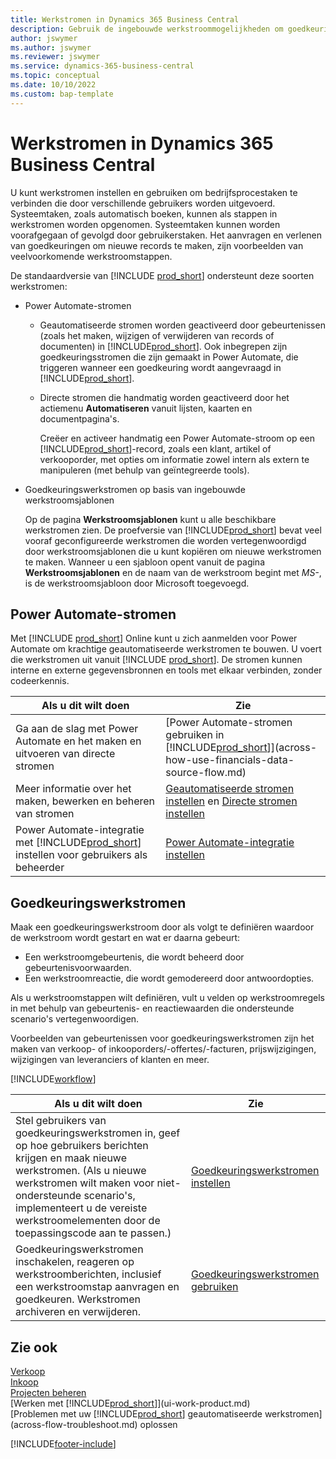 ```yaml
---
title: Werkstromen in Dynamics 365 Business Central
description: Gebruik de ingebouwde werkstroommogelijkheden om goedkeuringswerkstromen in te stellen als aanvulling op geautomatiseerde werkstromen op basis van Power Automate. U kunt stappen instellen om taken aan verschillende mensen toe te wijzen als onderdeel van de verschillende bedrijfsprocessen.
author: jswymer
ms.author: jswymer
ms.reviewer: jswymer
ms.service: dynamics-365-business-central
ms.topic: conceptual
ms.date: 10/10/2022
ms.custom: bap-template
---
```

# Werkstromen in Dynamics 365 Business Central

U kunt werkstromen instellen en gebruiken om bedrijfsprocestaken te verbinden die door verschillende gebruikers worden uitgevoerd. Systeemtaken, zoals automatisch boeken, kunnen als stappen in werkstromen worden opgenomen. Systeemtaken kunnen worden voorafgegaan of gevolgd door gebruikerstaken. Het aanvragen en verlenen van goedkeuringen om nieuwe records te maken, zijn voorbeelden van veelvoorkomende werkstroomstappen.

De standaardversie van [!INCLUDE [prod_short](includes/prod_short.md)] ondersteunt deze soorten werkstromen:
  
* Power Automate-stromen

  * Geautomatiseerde stromen worden geactiveerd door gebeurtenissen (zoals het maken, wijzigen of verwijderen van records of documenten) in [!INCLUDE[prod_short](includes/prod_short.md)]. Ook inbegrepen zijn goedkeuringsstromen die zijn gemaakt in Power Automate, die triggeren wanneer een goedkeuring wordt aangevraagd in [!INCLUDE[prod_short](includes/prod_short.md)].
  * Directe stromen die handmatig worden geactiveerd door het actiemenu **Automatiseren** vanuit lijsten, kaarten en documentpagina's.

    Creëer en activeer handmatig een Power Automate-stroom op een [!INCLUDE[prod_short](includes/prod_short.md)]-record, zoals een klant, artikel of verkooporder, met opties om informatie zowel intern als extern te manipuleren (met behulp van geïntegreerde tools).

* Goedkeuringswerkstromen op basis van ingebouwde werkstroomsjablonen

  Op de pagina **Werkstroomsjablonen** kunt u alle beschikbare werkstromen zien. De proefversie van [!INCLUDE[prod_short](includes/prod_short.md)] bevat veel vooraf geconfigureerde werkstromen die worden vertegenwoordigd door werkstroomsjablonen die u kunt kopiëren om nieuwe werkstromen te maken. Wanneer u een sjabloon opent vanuit de pagina **Werkstroomsjablonen** en de naam van de werkstroom begint met *MS-*, is de werkstroomsjabloon door Microsoft toegevoegd.

## Power Automate-stromen

Met [!INCLUDE [prod_short](includes/prod_short.md)] Online kunt u zich aanmelden voor Power Automate om krachtige geautomatiseerde werkstromen te bouwen. U voert die werkstromen uit vanuit [!INCLUDE [prod_short](includes/prod_short.md)]. De stromen kunnen interne en externe gegevensbronnen en tools met elkaar verbinden, zonder codeerkennis.

|**Als u dit wilt doen** |**Zie**|
|-------|-------|
|Ga aan de slag met Power Automate en het maken en uitvoeren van directe stromen|[Power Automate-stromen gebruiken in [!INCLUDE[prod_short](includes/prod_short.md)]](across-how-use-financials-data-source-flow.md)|
|Meer informatie over het maken, bewerken en beheren van stromen|[Geautomatiseerde stromen instellen](/dynamics365/business-central/dev-itpro/powerplatform/automate-workflows) en [Directe stromen instellen](/dynamics365/business-central/dev-itpro/powerplatform/instant-flows)|
|Power Automate-integratie met [!INCLUDE[prod_short](includes/prod_short.md)] instellen voor gebruikers als beheerder|[Power Automate-integratie instellen](/dynamics365/business-central/dev-itpro/powerplatform/power-automate-setup)|

## Goedkeuringswerkstromen

Maak een goedkeuringswerkstroom door als volgt te definiëren waardoor de werkstroom wordt gestart en wat er daarna gebeurt:

* Een werkstroomgebeurtenis, die wordt beheerd door gebeurtenisvoorwaarden.
* Een werkstroomreactie, die wordt gemodereerd door antwoordopties.

Als u werkstroomstappen wilt definiëren, vult u velden op werkstroomregels in met behulp van gebeurtenis- en reactiewaarden die ondersteunde scenario's vertegenwoordigen.

Voorbeelden van gebeurtenissen voor goedkeuringswerkstromen zijn het maken van verkoop- of inkooporders/-offertes/-facturen, prijswijzigingen, wijzigingen van leveranciers of klanten en meer.

[!INCLUDE[workflow](includes/workflow.md)]

| **Als u dit wilt doen** | **Zie** |
|--|--|
| Stel gebruikers van goedkeuringswerkstromen in, geef op hoe gebruikers berichten krijgen en maak nieuwe werkstromen. (Als u nieuwe werkstromen wilt maken voor niet-ondersteunde scenario's, implementeert u de vereiste werkstroomelementen door de toepassingscode aan te passen.) | [Goedkeuringswerkstromen instellen](across-set-up-workflows.md) |
| Goedkeuringswerkstromen inschakelen, reageren op werkstroomberichten, inclusief een werkstroomstap aanvragen en goedkeuren. Werkstromen archiveren en verwijderen. | [Goedkeuringswerkstromen gebruiken](across-use-workflows.md) |

<!--
| Integrate company data with Power Automate workflows, using both internal and external sources and events to create and automate tasks or workflows. | [Use Power Automate Flows in [!INCLUDE[prod_short](includes/prod_short.md)]](across-how-use-financials-data-source-flow.md) |-->

## Zie ook

[Verkoop](sales-manage-sales.md)  
[Inkoop](purchasing-manage-purchasing.md)  
[Projecten beheren](projects-manage-projects.md)  
[Werken met [!INCLUDE[prod_short](includes/prod_short.md)]](ui-work-product.md)  
[Problemen met uw [!INCLUDE[prod_short](includes/prod_short.md)] geautomatiseerde werkstromen](across-flow-troubleshoot.md) oplossen  


[!INCLUDE[footer-include](includes/footer-banner.md)]
